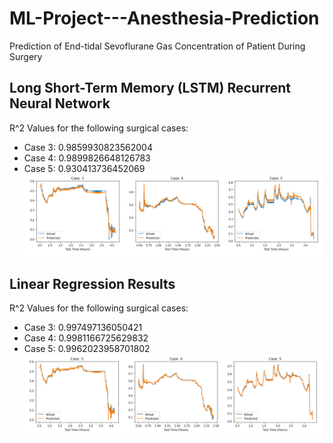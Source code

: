 # ML-Project---Anesthesia-Prediction
Prediction of End-tidal Sevoflurane Gas Concentration of Patient During Surgery

## Long Short-Term Memory (LSTM) Recurrent Neural Network
R^2 Values for the following surgical cases:
* Case 3: 0.9859930823562004
* Case 4: 0.9899826648126783
* Case 5: 0.930413736452069
![alt text](https://github.com/damiandziedzic/ML-Project---Anesthesia-Prediction/blob/master/Result%20Images/LSTM_results_picture.png)

## Linear Regression Results
R^2 Values for the following surgical cases:
* Case 3: 0.997497136050421
* Case 4: 0.9981166725629832
* Case 5: 0.9962023958701802
![alt text](https://github.com/damiandziedzic/ML-Project---Anesthesia-Prediction/blob/master/Result%20Images/Linear_Regression_results_picture.png)


